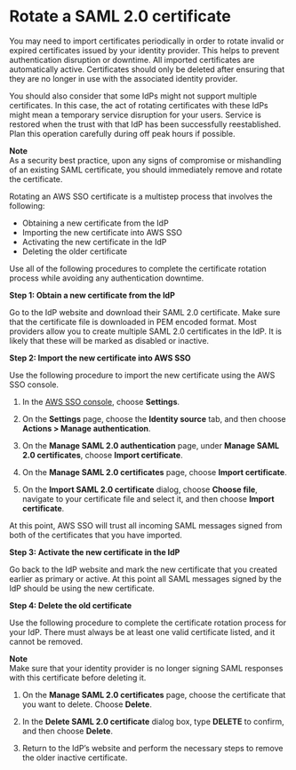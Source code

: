 # Rotate a SAML 2\.0 certificate<a name="rotatesamlcert"></a>

You may need to import certificates periodically in order to rotate invalid or expired certificates issued by your identity provider\. This helps to prevent authentication disruption or downtime\. All imported certificates are automatically active\. Certificates should only be deleted after ensuring that they are no longer in use with the associated identity provider\.

You should also consider that some IdPs might not support multiple certificates\. In this case, the act of rotating certificates with these IdPs might mean a temporary service disruption for your users\. Service is restored when the trust with that IdP has been successfully reestablished\. Plan this operation carefully during off peak hours if possible\.

**Note**  
As a security best practice, upon any signs of compromise or mishandling of an existing SAML certificate, you should immediately remove and rotate the certificate\.

Rotating an AWS SSO certificate is a multistep process that involves the following:
+ Obtaining a new certificate from the IdP
+ Importing the new certificate into AWS SSO
+ Activating the new certificate in the IdP
+ Deleting the older certificate

Use all of the following procedures to complete the certificate rotation process while avoiding any authentication downtime\.

**Step 1: Obtain a new certificate from the IdP**

Go to the IdP website and download their SAML 2\.0 certificate\. Make sure that the certificate file is downloaded in PEM encoded format\. Most providers allow you to create multiple SAML 2\.0 certificates in the IdP\. It is likely that these will be marked as disabled or inactive\. 

**Step 2: Import the new certificate into AWS SSO**

Use the following procedure to import the new certificate using the AWS SSO console\.

1. In the [AWS SSO console](https://console.aws.amazon.com/singlesignon), choose **Settings**\.

1. On the **Settings** page, choose the **Identity source** tab, and then choose **Actions > Manage authentication**\.

1. On the **Manage SAML 2\.0 authentication** page, under **Manage SAML 2\.0 certificates**, choose **Import certificate**\.

1. On the **Manage SAML 2\.0 certificates** page, choose **Import certificate**\.

1. On the **Import SAML 2\.0 certificate** dialog, choose **Choose file**, navigate to your certificate file and select it, and then choose **Import certificate**\.

At this point, AWS SSO will trust all incoming SAML messages signed from both of the certificates that you have imported\.

**Step 3: Activate the new certificate in the IdP**

Go back to the IdP website and mark the new certificate that you created earlier as primary or active\. At this point all SAML messages signed by the IdP should be using the new certificate\.

**Step 4: Delete the old certificate**

Use the following procedure to complete the certificate rotation process for your IdP\. There must always be at least one valid certificate listed, and it cannot be removed\.

**Note**  
Make sure that your identity provider is no longer signing SAML responses with this certificate before deleting it\. 

1. On the **Manage SAML 2\.0 certificates** page, choose the certificate that you want to delete\. Choose **Delete**\.

1. In the **Delete SAML 2\.0 certificate** dialog box, type **DELETE** to confirm, and then choose **Delete**\.

1. Return to the IdP’s website and perform the necessary steps to remove the older inactive certificate\.